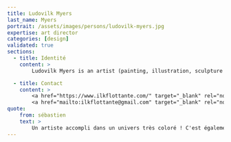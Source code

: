 ```yaml
---
title: Ludovilk Myers
last_name: Myers
portrait: /assets/images/persons/ludovilk-myers.jpg
expertise: art director
categories: [design]
validated: true
sections:
  - title: Identité
    content: >
        Ludovilk Myers is an artist (painting, illustration, sculpture and more) who was born, lives and works in a forest of the 93 district, the dark zone of the suburbs of Paris, France.

  - title: Contact
    content: >
        <a href="https://www.ilkflottante.com/" target="_blank" rel="noreferrer">Site</a> –
        <a href="mailto:ilkflottante@gmail.com" target="_blank" rel="noreferrer">Mail</a>
quote:
    from: sébastien
    text: >
        Un artiste accompli dans un univers très coloré ! C'est également un ami de longue date.
---
```

